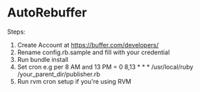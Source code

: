 # AutoRebuffer

Steps: <br/>
1. Create Account at https://buffer.com/developers/ <br/>
2. Rename config.rb.sample and fill with your credential <br/>
3. Run bundle install <br/>
4. Set cron e.g per 8 AM and 13 PM = 0 8,13 * * * /usr/local/ruby /your_parent_dir/publisher.rb <br/>
5. Run rvm cron setup if you're using RVM <br/>